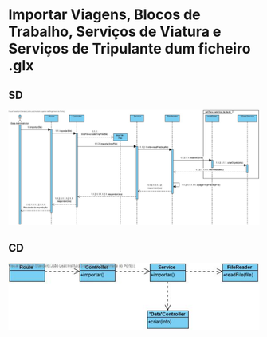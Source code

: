 # Importar Viagens, Blocos de Trabalho, Serviços de Viatura e Serviços de Tripulante dum ficheiro .glx

## SD

![importardadossd](importardadossd.jpg)

## CD

![importardadoscd](importardadoscd.jpg)